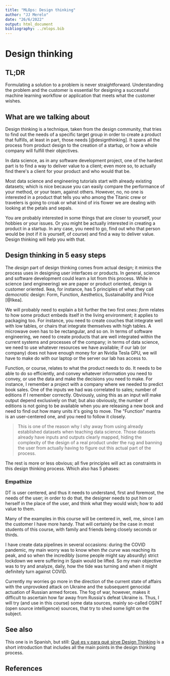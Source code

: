 ```yaml
---
title: "MLOps: Design thinking"
author: "JJ Merelo"
date: "26/6/2022"
output: html_document
bibliography: ../mlops.bib
---
```


# Design thinking

## TL;DR

Formulating a solution to a problem is never straightforward. Understanding the
problem and the customer is essential for designing a successful machine
learning workflow or application that meets what the customer wishes.

## What are we talking about

Design thinking is a technique, taken from the design community, that
tries to find out the needs of a specific target group in order to
create a product that fulfills, at least in part, those needs
[@designthinking]. It spans all the process from product design to the
creation of a startup, or how a whole company will fulfill their objectives.

In data science, as in any software development project, one of the
hardest part is to find a way to deliver value to a client; even more
so, to actually find there's a client for your product and who would
that be.

Most data science and engineering tutorials start with already existing
datasets; which is nice because you can easily compare the performance of your
method, or your team, against others. However, no, no one is interested in a
product that tells you who among the Titanic crew or travelers is going to croak
or what kind of iris flower we are dealing with looking at the petals and
sepals.

You are probably interested in some things that are closer to
yourself, your hobbies or your issues. Or you might be actually
interested in creating a product in a startup. In any case, you need
to go, find out who that person would be (not if it is yourself, of course) and
find a way to deliver value. Design thinking will help you with that.

## Design thinking in 5 easy steps

The *design* part of design thinking comes from actual design; it
mimics the process uses in designing user interfaces or products. In
general, science and software development could learn a lot from this
process. While in science (and engineering) we are paper or product
oriented, design is customer oriented. Ikea, for instance, has 5
principles of what they call *democratic* design: Form, Function,
Aesthetics, Sustainability and Price [@Ikea].

We will probably need to explain
a bit further the two first ones: *form* relates to how some product
embeds itself in the living environment; it applies to packaging
too. For instance, you need to create couches that integrate well with
low tables, or chairs that integrate themselves with high tables. A
microwave oven has to be rectangular, and so on. In terms of software
engineering, we need to create products that are well integrated
within the current systems and processes of the company; in terms of
data science, we need to use whatever resources we have available; if
our lab (or company) does not have enough money for an Nvidia
Tesla GPU, we will have to make do with our laptop or the server our
lab has access to.

Function, or course, relates to what the product needs to do. It needs
to be able to do so efficiently, and convey whatever information you
need to convey, or use the data and make the decisions you need to
make. For instance, I remember a project with a company where we
needed to predict book sales. One of the inputs we had was correlated
to sales; number of editions if I remember correctly. Obviously, using
this as an input will make output depend exclusively on that; but also
obviously, the number of editions is not going to be available when
you are releasing a new book and need to find out how many units it's
going to move. The "Function" mantra is an user-centered one, and you
need to follow it closely.

> This is one of the reason why I shy away from using already
> established datasets when teaching data science. Those datasets
> already have inputs and outputs clearly mapped, hiding the
> complexity of the design of a real product under the rug and banning
> the user from actually having to figure out this actual part of the
> process.

The rest is more or less obvious; all five principles will act as
constraints in this design thinking process. Which also has 5 phases:

### Empathize

DT is user centered, and thus it needs to understand, first and
foremost, the needs of the user; in order to do that, the designer
needs to put him or herself in the place of the user, and think what
they would wish; how to add value to them.

Many of the examples in this course will be centered in, well, me,
since I am the customer I have more handy. That will certainly be the
case in most students of this course, with family and friends being
closely seconds or thirds.

I have create data pipelines in several occasions: during the COVID
pandemic, my main worry was to know when *the curve* was reaching its
peak, and so when the incredibly (some people might say absurdly)
strict lockdown we were suffering in Spain would be lifted. So my main
objective was to try and analyze, daily, how the tide was turning and
when it might definitely turn against COVID.

Currently my worries go more in the direction of the current state of
affairs with the unprovoked attack on Ukraine and the subsequent
genocidal actuation of Russian armed forces. The fog of war, however,
makes it difficult to ascertain how far away from Russia's defeat
Ukraine is. Thus, I will try (and use in this course) some data
sources, mainly so-called OSINT (open source intelligence) sources,
that try to shed some light on the subject.

## See also

This one is in Spanish, but still: [Qué es y para qué sirve Design
Thinking](https://www.itmadrid.com/que-es-y-para-que-sirve-design-thinking/)
is a short introduction that includes all the main points in the
design thinking process.

## References

